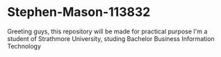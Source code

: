 # Stephen-Mason-113832
Greeting guys, this repository will be made for practical purpose
I'm a student of Strathmore University, studing Bachelor Business Information Technology
